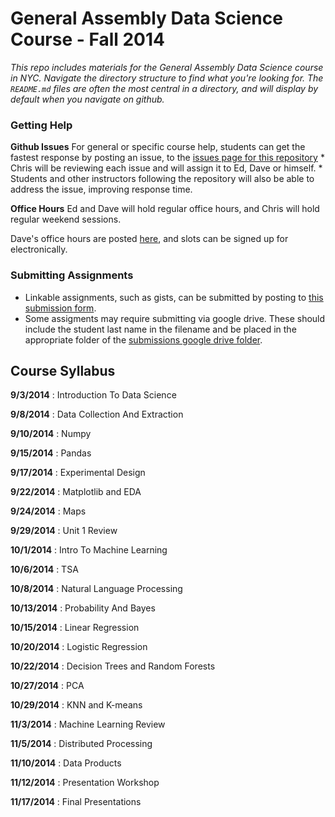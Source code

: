 # General Assembly Data Science Course - Fall 2014

*This repo includes materials for the General Assembly Data Science course in NYC. Navigate the directory structure to find what you're looking for. The `README.md` files are often the most central in a directory, and will display by default when you navigate on github.*

### Getting Help

**Github Issues**
For general or specific course help, students can get the fastest response by posting an issue, to the [issues page for this repository](https://github.com/TeachingDataScience/data-science-course/issues)
    * Chris will be reviewing each issue and will assign it to Ed, Dave or himself.
    * Students and other instructors following the repository will also be able to address the issue, improving response time.
    
    
**Office Hours**
Ed and Dave will hold regular office hours, and Chris will hold regular weekend sessions.

Dave's office hours are posted [here](https://accounts.google.com/ServiceLogin?service=cl&passive=1209600&continue=https://www.google.com/calendar/selfsched?sstoken%3DUUJjNUJzODlzeDdPfGRlZmF1bHR8MTQ3MjQwYzU4M2M3NmFkODRhMTdhN2Y1MDNlNjE2NGI&followup=https://www.google.com/calendar/selfsched?sstoken%3DUUJjNUJzODlzeDdPfGRlZmF1bHR8MTQ3MjQwYzU4M2M3NmFkODRhMTdhN2Y1MDNlNjE2NGI&scc=1), and slots can be signed up for electronically.


### Submitting Assignments
* Linkable assignments, such as gists, can be submitted by posting to [this submission form](https://docs.google.com/forms/d/1TzvQCYruLcTLzfCQBcjhp7INLZWvwErCqTaFCU7LhpE/viewform?usp=send_form).
* Some assigments may require submitting via google drive.  These should include the student last name in the filename and be placed in the appropriate folder of the [submissions google drive folder](https://drive.google.com/a/scaleanalytics.com/#folders/0B2_NWQOfrbk-WWhWNHROaDQ2YU0).




 ## Course Syllabus
 
 **9/3/2014** : Introduction To Data Science
 
 **9/8/2014** : Data Collection And Extraction
 
 **9/10/2014** : Numpy
 
 **9/15/2014** : Pandas
 
 **9/17/2014** : Experimental Design
 
 **9/22/2014** : Matplotlib and EDA
 
 **9/24/2014** : Maps
 
 **9/29/2014** : Unit 1 Review
 
 **10/1/2014** : Intro To Machine Learning
 
 **10/6/2014** : TSA
 
 **10/8/2014** : Natural Language Processing
 
 **10/13/2014** : Probability And Bayes
 
 **10/15/2014** : Linear Regression
 
 **10/20/2014** : Logistic Regression
 
 **10/22/2014** : Decision Trees and Random Forests
 
 **10/27/2014** : PCA
 
 **10/29/2014** : KNN and K-means
 
 **11/3/2014** : Machine Learning Review
 
 **11/5/2014** : Distributed Processing
 
 **11/10/2014** : Data Products
 
 **11/12/2014** : Presentation Workshop
 
 **11/17/2014** : Final Presentations
 
 <!-- To remove dates: http://regexr.com/39gbs --> 
